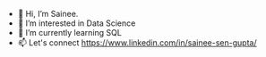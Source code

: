 - 👋 Hi, I’m Sainee.
- 👀 I’m interested in Data Science
- 🌱 I’m currently learning SQL
- 📫 Let's connect https://www.linkedin.com/in/sainee-sen-gupta/

<!---
Sainee26/Sainee26 is a ✨ special ✨ repository because its `README.md` (this file) appears on your GitHub profile.
You can click the Preview link to take a look at your changes.
--->
